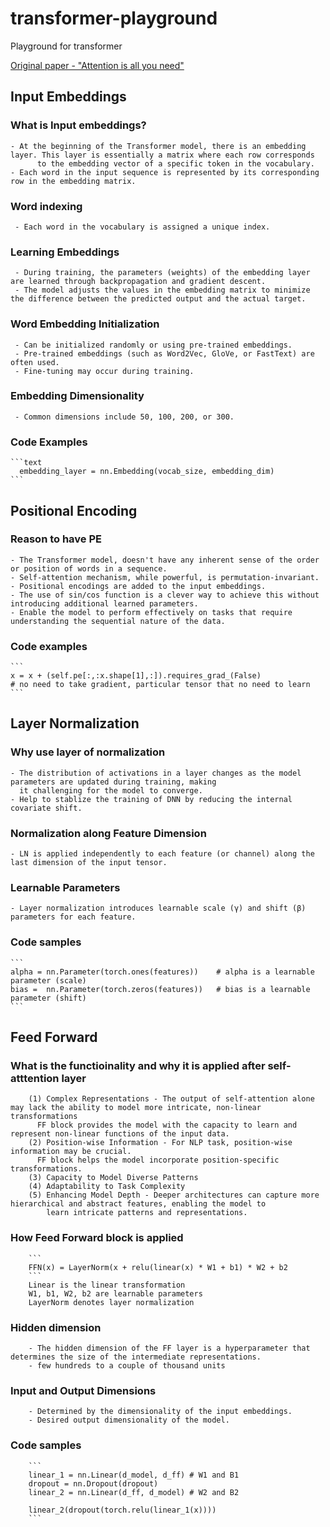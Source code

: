 # transformer-playground
Playground for transformer

[Original paper - "Attention is all you need"](https://arxiv.org/abs/1706.03762)

## Input Embeddings 

### What is Input embeddings?
	- At the beginning of the Transformer model, there is an embedding layer. This layer is essentially a matrix where each row corresponds
          to the embedding vector of a specific token in the vocabulary.
    - Each word in the input sequence is represented by its corresponding row in the embedding matrix.

### Word indexing
     - Each word in the vocabulary is assigned a unique index.

### Learning Embeddings
     - During training, the parameters (weights) of the embedding layer are learned through backpropagation and gradient descent.
     - The model adjusts the values in the embedding matrix to minimize the difference between the predicted output and the actual target.

### Word Embedding Initialization
     - Can be initialized randomly or using pre-trained embeddings.
     - Pre-trained embeddings (such as Word2Vec, GloVe, or FastText) are often used.
     - Fine-tuning may occur during training.

### Embedding Dimensionality
     - Common dimensions include 50, 100, 200, or 300.

### Code Examples
	```text
      embedding_layer = nn.Embedding(vocab_size, embedding_dim)
	```
## Positional Encoding 

### Reason to have PE
	- The Transformer model, doesn't have any inherent sense of the order or position of words in a sequence.
	- Self-attention mechanism, while powerful, is permutation-invariant.
	- Positional encodings are added to the input embeddings.
	- The use of sin/cos function is a clever way to achieve this without introducing additional learned parameters.
	- Enable the model to perform effectively on tasks that require understanding the sequential nature of the data.

### Code examples
	```
    x = x + (self.pe[:,:x.shape[1],:]).requires_grad_(False)
    # no need to take gradient, particular tensor that no need to learn
	```
## Layer Normalization

### Why use layer of normalization
	- The distribution of activations in a layer changes as the model parameters are updated during training, making
      it challenging for the model to converge.
    - Help to stablize the training of DNN by reducing the internal covariate shift.

### Normalization along Feature Dimension
	- LN is applied independently to each feature (or channel) along the last dimension of the input tensor.

### Learnable Parameters
	- Layer normalization introduces learnable scale (γ) and shift (β) parameters for each feature.

### Code samples
 	```
    alpha = nn.Parameter(torch.ones(features))    # alpha is a learnable parameter (scale)
    bias =  nn.Parameter(torch.zeros(features))   # bias is a learnable parameter (shift)
	```
## Feed Forward 

### What is the functioinality and why it is applied after self-atttention layer
    
        (1) Complex Representations - The output of self-attention alone may lack the ability to model more intricate, non-linear transformations
          FF block provides the model with the capacity to learn and represent non-linear functions of the input data.
        (2) Position-wise Information - For NLP task, position-wise information may be crucial.
          FF block helps the model incorporate position-specific transformations.
        (3) Capacity to Model Diverse Patterns
        (4) Adaptability to Task Complexity
        (5) Enhancing Model Depth - Deeper architectures can capture more hierarchical and abstract features, enabling the model to
            learn intricate patterns and representations.

### How Feed Forward block is applied
		```
        FFN(x) = LayerNorm(x + relu(linear(x) * W1 + b1) * W2 + b2
		```
        Linear is the linear transformation
        W1, b1, W2, b2 are learnable parameters
        LayerNorm denotes layer normalization

### Hidden dimension
        - The hidden dimension of the FF layer is a hyperparameter that determines the size of the intermediate representations.
        - few hundreds to a couple of thousand units
   
### Input and Output Dimensions
        - Determined by the dimensionality of the input embeddings.
        - Desired output dimensionality of the model.

### Code samples
		```
        linear_1 = nn.Linear(d_model, d_ff) # W1 and B1
        dropout = nn.Dropout(dropout)
        linear_2 = nn.Linear(d_ff, d_model) # W2 and B2

        linear_2(dropout(torch.relu(linear_1(x))))
		```
